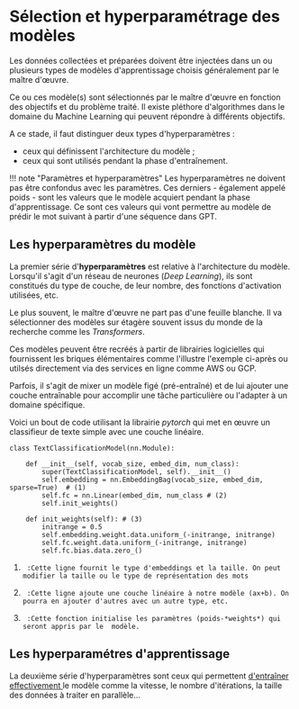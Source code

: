 # Sélection et hyperparamétrage des modèles 

Les données collectées et préparées doivent être injectées dans un ou plusieurs types de modèles d'apprentissage choisis généralement par le maître d'œuvre.

Ce ou ces modèle(s) sont sélectionnés par le maître d'œuvre en fonction des objectifs et du problème traité. Il existe pléthore d'algorithmes dans le domaine du Machine Learning qui peuvent répondre à différents objectifs. 

A ce stade, il faut distinguer deux types d'hyperparamètres :

- ceux qui définissent l'architecture du modèle ; 
- ceux qui sont utilisés pendant la phase d'entraînement. 

!!! note "Paramètres et hyperparamètres"
	Les hyperparamètres ne doivent pas être confondus avec les paramètres. Ces derniers - également appelé poids - sont les valeurs que le modèle acquiert pendant la phase d'apprentissage. Ce sont ces valeurs qui vont permettre au modèle de prédir le mot suivant à partir d'une séquence dans GPT. 


## Les hyperparamètres du modèle

La premier série d'**hyperparamètres** est relative à l'architecture du modèle. Lorsqu'il s'agit d'un réseau de neurones (*Deep Learning*), ils sont constitués du type de couche, de leur nombre, des fonctions d'activation utilisées, etc. 

Le plus souvent, le maître d'œuvre ne part pas d'une feuille blanche. Il va sélectionner des modèles sur étagère souvent issus du monde de la recherche comme les *Transformers*.

Ces modèles peuvent être recréés à partir de librairies logicielles qui fournissent les briques élémentaires comme l'illustre l'exemple ci-après ou utilsés directement via des services en ligne comme AWS ou GCP. 

Parfois, il s'agit de mixer un modèle figé (pré-entraîné) et de lui ajouter une couche entraînable pour accomplir une tâche particulière ou l'adapter à un domaine spécifique. 

Voici un bout de code utilisant la librairie *pytorch* qui met en œuvre un classifieur de texte simple avec une couche linéaire. 


``` { .python title="Classifieur de texte" .annotate }
class TextClassificationModel(nn.Module):

    def __init__(self, vocab_size, embed_dim, num_class):
        super(TextClassificationModel, self).__init__()
        self.embedding = nn.EmbeddingBag(vocab_size, embed_dim, sparse=True)  # (1)
        self.fc = nn.Linear(embed_dim, num_class # (2)
        self.init_weights()

    def init_weights(self): # (3)
        initrange = 0.5
        self.embedding.weight.data.uniform_(-initrange, initrange)
        self.fc.weight.data.uniform_(-initrange, initrange)
        self.fc.bias.data.zero_()

```

1.      :Cette ligne fournit le type d'embeddings et la taille. On peut modifier la taille ou le type de représentation des mots 
2.      :Cette ligne ajoute une couche linéaire à notre modèle (ax+b). On pourra en ajouter d'autres avec un autre type, etc.
3.      :Cette fonction initialise les paramètres (poids-*weights*) qui seront appris par le  modèle. 


## Les hyperparamétres d'apprentissage

La deuxième série d'hyperparamètres sont ceux qui permettent [d'entraîner effectivement ](3_Apprentissage.md)le modèle comme la vitesse, le nombre d'itérations, la taille des données à traiter en parallèle...  



